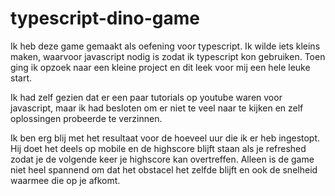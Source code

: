 # typescript-dino-game

Ik heb deze game gemaakt als oefening voor typescript. 
Ik wilde iets kleins maken, waarvoor javascript nodig is zodat ik typescript kon gebruiken.
Toen ging ik opzoek naar een kleine project en dit leek voor mij een hele leuke start.

Ik had zelf gezien dat er een paar tutorials op youtube waren voor javascript, 
maar ik had besloten om er niet te veel naar te kijken en zelf oplossingen probeerde te verzinnen.

Ik ben erg blij met het resultaat voor de hoeveel uur die ik er heb ingestopt.
Hij doet het deels op mobile en de highscore blijft staan als je refreshed zodat je de volgende keer je highscore kan overtreffen. 
Alleen is de game niet heel spannend om dat het obstacel het zelfde blijft en ook de snelheid waarmee die op je afkomt.
